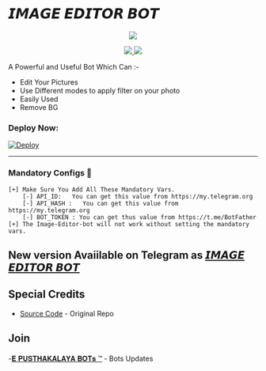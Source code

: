 # 𝙄𝙈𝘼𝙂𝙀 𝙀𝘿𝙄𝙏𝙊𝙍 𝘽𝙊𝙏

<p align="center">
  <a href="https://www.python.org">
    <img src="https://telegra.ph/file/e4702ad5375076355a100.jpg">
      </a>


  
</p>
<p align="center">
  <a href="https://github.com/Madushankabro/IMAGE-EDITOR/stargazers">
    <img src="https://img.shields.io/github/stars/Madushankabro/IMAGE-EDITOR?style=social">

  </a>
  
  <a href="https://github.com/Madushankabro/IMAGE-EDITOR/fork">
    <img src="https://img.shields.io/github/forks/Madushankabro/IMAGE-EDITOR?label=Fork&style=social">

  </a>  
</p>

A Powerful and Useful Bot Which Can :-
* Edit Your Pictures
* Use Different modes to apply filter on your photo
* Easily Used 
* Remove BG

### Deploy Now:
[![Deploy](https://www.herokucdn.com/deploy/button.svg)](https://heroku.com/deploy?template=https://github.com/Madushankabro/IMAGE-EDITOR)

<HR/>

### Mandatory Configs 📒
```
[+] Make Sure You Add All These Mandatory Vars. 
    [-] API_ID:   You can get this value from https://my.telegram.org
    [-] API_HASH :   You can get this value from https://my.telegram.org
    [-] BOT_TOKEN : You can get thus value from https://t.me/BotFather
[+] The Image-Editor-bot will not work without setting the mandatory vars.
```

## New version Avaiilable on Telegram as [𝙄𝙈𝘼𝙂𝙀 𝙀𝘿𝙄𝙏𝙊𝙍 𝘽𝙊𝙏](https://t.me/EPU_Image_Editor_Bot)

## Special Credits

- [Source Code]() - Original Repo




## Join 
-[𝐄 𝐏𝐔𝐒𝐓𝐇𝐀𝐊𝐀𝐋𝐀𝐘𝐀 𝐁𝐎𝐓𝐬 ™](https://t.me/epusthakalaya_bots) - Bots Updatesㅤㅤㅤㅤㅤㅤ  

